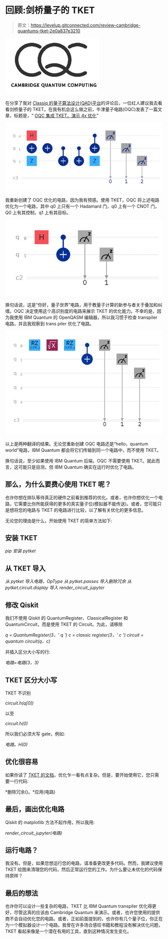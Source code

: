 # 回顾:剑桥量子的 TKET

> 原文：<https://levelup.gitconnected.com/review-cambridge-quantums-tket-2e0a837e3210>

![](img/8b009ad524033d1a766f8d12d38d238d.png)

在分享了我对 [Classiq 的量子算法设计(QAD)平台](/review-classiqs-quantum-algorithm-design-qad-platform-796ed3511ef6)的评论后，一位红人建议我去看看剑桥量子的 TKET。在我有机会这么做之前，牛津量子电路(OQC)发表了一篇文章，标题是，“ [OQC 集成 TKET，演示 4x 优化](https://oxfordquantumcircuits.com/oqc-integrates-tket)”

![](img/bd2738ec00ba759a82c19b04f501a54a.png)

我重新创建了 OQC 优化的电路，因为我有预感。使用 TKET，OQC 将上述电路优化为一个电路，其中 q0 上只有一个 Hadamard 门，q0 上有一个 CNOT 门，Q0 上有其控制，q1 上有其目标。

![](img/3b786b605aff05cd3ff76f7ebe80157d.png)

换句话说，这是“你好，量子世界”电路，用于教量子计算的新参与者关于叠加和纠缠。OQC 决定使用这个高识别度的电路来展示 TKET 的优化能力。不幸的是，因为我使用 IBM Quantum 的 OpenQASM 编辑器，所以我习惯于检查 transpiler 电路，并且我观察到 trans piler 优化了电路。

![](img/2bf571138000f872ab334715ce31127a.png)

以上是两种翻译的结果。无论您重新创建 OQC 电路还是“hello，quantum world”电路，IBM Quantum 都会将它们传输到同一个电路中，而不使用 TKET。

换句话说，至少如果使用 IBM Quantum 后端，OQC 不需要使用 TKET。就此而言，这可能只是目测，但 IBM Quantum 确实在运行时优化了电路。

## 那么，为什么要费心使用 TKET 呢？

也许你想在排队等待真正的硬件之前看到推荐的优化。或者，也许你想优化一个电路，它需要比你所能获得的更多的真实量子位(模拟器不能传送)。或者，您可能只是想将您的电路与 TKET 的电路进行比较，以了解有关优化的更多信息。

无论您的理由是什么，开始使用 TKET 的简单方法如下:

## 安装 TKET

*pip 安装 pytket*

## 从 TKET 导入

*从 pytket 导入电路，OpType
从 pytket.passes 导入删除冗余
从 pytket.circuit.display 导入 render_circuit_jupyter*

## 修改 Qiskit

我们不使用 Qiskit 的 QuantumRegister、ClassicalRegister 和 QuantumCircuit，而是使用 TKET 的 Circuit。为此，请移除

*q = QuantumRegister(3，' q ')
c = classic register(3，' c ')
circuit = quantum circuit(q，c)*

并插入区分大小写的行:

*电路=电路(3，3)*

## TKET 区分大小写

TKET 不识别

*circuit.h(q[0])*

以至

*circuit.h(0)*

所以我们必须大写 gate，例如:

*电路。H(0)*

## 优化很容易

如果你读了 [TKET 的文档](https://cqcl.github.io/pytket/manual/manual_compiler.html#optimisations)，优化乍一看有点复杂。但是，要开始使用它，您只需要一行代码:

*删除冗余()。*应用(电路)

## 最后，画出优化电路

Qiskit 的 matplotlib 方法不起作用，所以我用:

*render_circuit_jupyter(电路)*

## 运行电路？

我没有。但是，如果您想运行您的电路，请准备更改更多代码。然而，我建议使用 TKET 绘图来清理您的代码，然后正常运行您的工作。为什么要让未优化的代码保持原样？

## 最后的想法

也许你可以设计一些复杂的电路，TKET 比 IBM Quantum transpiler 优化得更好，尽管这真的应该由 Cambridge Quantum 来演示。或者，也许您使用的提供商不会自动优化您的电路。或者，正如前面提到的，也许你有几个量子位，你正在为一个模拟器设计一个电路。我曾在许多场合感叹书籍和教程没有解决优化问题，TKET 看起来像是一个潜在有用的工具，直到这种情况发生变化。